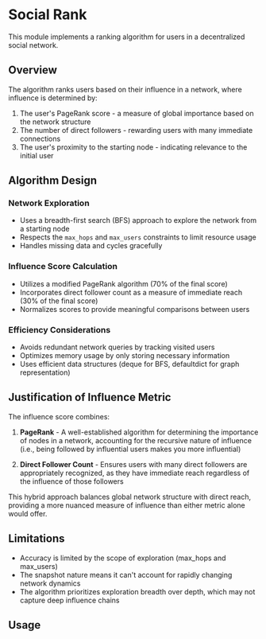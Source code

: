 # Social Rank

This module implements a ranking algorithm for users in a decentralized social network.

## Overview

The algorithm ranks users based on their influence in a network, where influence is determined by:

1. The user's PageRank score - a measure of global importance based on the network structure
2. The number of direct followers - rewarding users with many immediate connections
3. The user's proximity to the starting node - indicating relevance to the initial user

## Algorithm Design

### Network Exploration
- Uses a breadth-first search (BFS) approach to explore the network from a starting node
- Respects the `max_hops` and `max_users` constraints to limit resource usage
- Handles missing data and cycles gracefully

### Influence Score Calculation
- Utilizes a modified PageRank algorithm (70% of the final score)
- Incorporates direct follower count as a measure of immediate reach (30% of the final score)
- Normalizes scores to provide meaningful comparisons between users

### Efficiency Considerations
- Avoids redundant network queries by tracking visited users
- Optimizes memory usage by only storing necessary information
- Uses efficient data structures (deque for BFS, defaultdict for graph representation)

## Justification of Influence Metric

The influence score combines:

1. **PageRank** - A well-established algorithm for determining the importance of nodes in a network, accounting for the recursive nature of influence (i.e., being followed by influential users makes you more influential)

2. **Direct Follower Count** - Ensures users with many direct followers are appropriately recognized, as they have immediate reach regardless of the influence of those followers

This hybrid approach balances global network structure with direct reach, providing a more nuanced measure of influence than either metric alone would offer.

## Limitations

- Accuracy is limited by the scope of exploration (max_hops and max_users)
- The snapshot nature means it can't account for rapidly changing network dynamics
- The algorithm prioritizes exploration breadth over depth, which may not capture deep influence chains

## Usage
